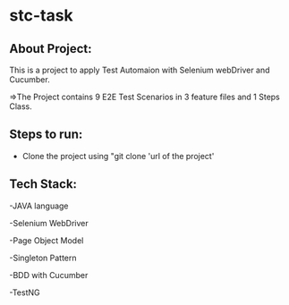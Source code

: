 # stc-task

## About Project:
This is a project to apply Test Automaion with Selenium webDriver and Cucumber.

=>The Project contains 9 E2E Test Scenarios in 3 feature files and 1 Steps Class.

## Steps to run:
- Clone the project using "git clone 'url of the project'

## Tech Stack:
-JAVA language

-Selenium WebDriver

-Page Object Model

-Singleton Pattern

-BDD with Cucumber

-TestNG
